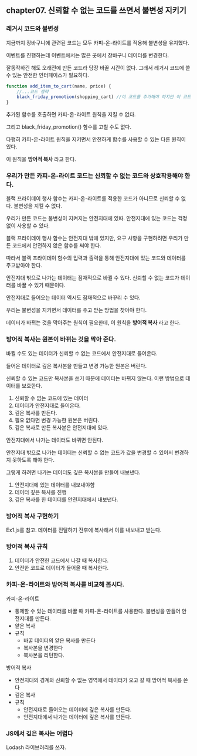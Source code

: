 ## chapter07. 신뢰할 수 없는 코드를 쓰면서 불변성 지키기

### 레거시 코드와 불변성

지금까지 장바구니에 관련된 코드는 모두 카피-온-라이트를 적용해 불변성을 유지했다.

이벤트를 진행하는데 이벤트에서는 많은 곳에서 장바구니 데이터를 변경한다.

잘동작하긴 해도 오래전에 만든 코드라 당장 바꿀 시간이 없다. 그래서 레거시 코드에 쓸 수 있는 안전한 인터페이스가 필요하다.

```js
function add_item_to_cart(name, price) {
    //...코드 생략
    black_friday_promotion(shopping_cart) //이 코드를 추가해야 하지만 이 코드는 장바구니를 바꾼다
}
```

추가된 함수를 호출하면 카피-온-라이트 원칙을 지킬 수 없다.

그리고 black_friday_promotion() 함수를 고칠 수도 없다.

다행히 카피-온-라이트 원칙을 지키면서 안전하게 함수를 사용할 수 있는 다른 원칙이 있다.

이 원칙을 __방어적 복사__ 라고 한다.

### 우리가 만든 카피-온-라이트 코드는 신뢰할 수 없는 코드와 상호작용해야 한다.

블랙 프라이데이 행사 함수는 카피-온-라이트를 적용한 코드가 아니므로 신뢰할 수 없다. 불변성을 지킬 수 없다.

우리가 만든 코드는 불변성이 지켜지는 안전지대에 있따. 안전지대에 있는 코드는 걱정 없이 사용할 수 있다.

블랙 프라이데이 행사 함수는 안전지대 밖에 있지만, 요구 사항을 구현하려면 우리가 만든 코드에서 안전하지 않은 함수를 써야 한다.

따라서 블랙 프라이데이 함수의 입력과 출력을 통해 안전지대에 있는 코드와 데이터를 주고받아야 한다.

안전지대 밖으로 나가는 데이터는 잠재적으로 바뀔 수 있다. 신뢰할 수 없는 코드가 데이터를 바꿀 수 있기 때문이다.

안전지대로 들어오는 데이터 역시도 잠재적으로 바꾸리 수 있다.

우리는 불변성을 지키면서 데이터를 주고 받는 방법을 찾아야 한다.

데이터가 바뀌는 것을 막아주는 원칙이 필요한데, 이 원칙을 __방어적 복사__ 라고 한다.

### 방어적 복사는 원본이 바뀌는 것을 막아 준다.

바뀔 수도 있는 데이터가 신뢰할 수 없는 코드에서 안전지대로 들어온다.

들어온 데이터로 깊은 복사본을 만들고 변경 가능한 원본은 버린다.

신뢰할 수 있는 코드만 복사본을 쓰기 때문에 데이터는 바뀌지 않는다. 이런 방법으로 데이터를 보호한다.

1. 신뢰할 수 없는 코드에 있는 데이터
2. 데이터가 안전지대로 들어온다.
3. 깊은 복사를 만든다.
4. 필요 없다면 변경 가능한 원본은 버린다.
5. 깊은 복사로 만든 복사본은 안전지대에 있다.


안전지대에서 나가는 데이터도 바뀌면 안된다.

안전지대 밖으로 나가는 데이터는 신뢰할 수 없는 코드가 값을 변경할 수 있어서 변경하지 못하도록 해야 한다.

그렇게 하려면 나가는 데이터도 깊은 복사본을 만들어 내보낸다.

1. 안전지대에 있는 데이터를 내보내야함
2. 데이터 깊은 복사를 진행
3. 깊은 복사를 한 데이터를 안전지대에서 내보낸다.

### 방어적 복사 구현하기

Ex1.js를 참고. 데이터를 전달하기 전후에 복사해서 이를 내보내고 받는다.

### 방어적 복사 규칙

1. 데이터가 안전한 코드에서 나갈 때 복사한다.
2. 안전한 코드로 데이터가 들어올 때 복사한다.

### 카피-온-라이트와 방어적 복사를 비교해 봅시다.

카피-온-라이트

* 통제할 수 있는 데이터를 바꿀 때 카피-온-라이트를 사용한다. 불변성을 만들어 안전지대를 만든다.
* 얕은 복사
* 규칙
  * 바꿀 데이터의 얕은 복사를 만든다
  * 복사본을 변경한다
  * 복사본을 리턴한다.

방어적 복사

* 안전지대의 경계와 신뢰할 수 없는 영역에서 데이터가 오고 갈 때 방어적 복사를 쓴다
* 깊은 복사
* 규칙
  * 안전지대로 들어오는 데이터에 깊은 복사를 만든다.
  * 안전지대에서 나가는 데이터에 깊은 복사를 만든다.

### JS에서 깊은 복사는 어렵다

Lodash 라이브러리를 쓰자.